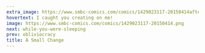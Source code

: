 ```yaml
---
extra_image: https://www.smbc-comics.com/comics/1429023117-20150414after.png
hovertext: I caught you creating on me!
image: https://www.smbc-comics.com/comics/1429023117-20150414.png
next: while-you-were-sleeping
prev: obliviocracy
title: A Small Change
---
```

